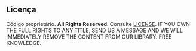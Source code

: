 ## Licença
Código proprietário. **All Rights Reserved**. Consulte [LICENSE](./LICENSE).
IF YOU OWN THE FULL RIGHTS TO ANY TITLE, SEND US A MESSAGE AND WE WILL IMMEDIATELY REMOVE THE CONTENT FROM OUR LIBRARY. FREE KNOWLEDGE.
